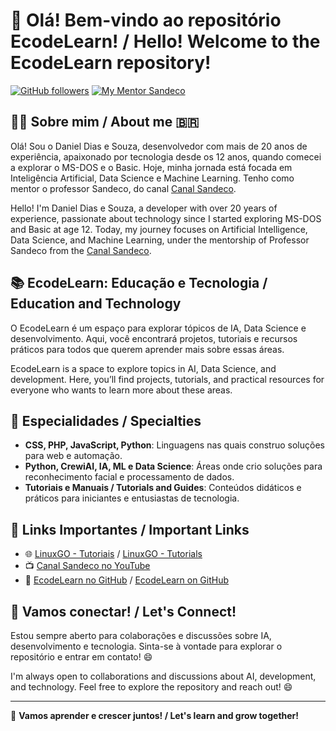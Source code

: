 # 👋 Olá! Bem-vindo ao repositório EcodeLearn! / Hello! Welcome to the EcodeLearn repository!

[![GitHub followers](https://img.shields.io/github/followers/ecodelearn?label=Follow&style=social)](https://github.com/ecodelearn)
[![My Mentor Sandeco](https://img.shields.io/badge/YouTube-CanalSandeco-red)](https://youtube.com/@canalsandeco)

## 👨‍💻 Sobre mim / About me 🇧🇷

Olá! Sou o Daniel Dias e Souza, desenvolvedor com mais de 20 anos de experiência, apaixonado por tecnologia desde os 12 anos, quando comecei a explorar o MS-DOS e o Basic. Hoje, minha jornada está focada em Inteligência Artificial, Data Science e Machine Learning. Tenho como mentor o professor Sandeco, do canal [Canal Sandeco](https://youtube.com/@canalsandeco).

Hello! I'm Daniel Dias e Souza, a developer with over 20 years of experience, passionate about technology since I started exploring MS-DOS and Basic at age 12. Today, my journey focuses on Artificial Intelligence, Data Science, and Machine Learning, under the mentorship of Professor Sandeco from the [Canal Sandeco](https://youtube.com/@canalsandeco).

## 📚 EcodeLearn: Educação e Tecnologia / Education and Technology

O EcodeLearn é um espaço para explorar tópicos de IA, Data Science e desenvolvimento. Aqui, você encontrará projetos, tutoriais e recursos práticos para todos que querem aprender mais sobre essas áreas.

EcodeLearn is a space to explore topics in AI, Data Science, and development. Here, you’ll find projects, tutorials, and practical resources for everyone who wants to learn more about these areas.

## 🌱 Especialidades / Specialties

- **CSS, PHP, JavaScript, Python**: Linguagens nas quais construo soluções para web e automação.
- **Python, CrewiAI, IA, ML e Data Science**: Áreas onde crio soluções para reconhecimento facial e processamento de dados.
- **Tutoriais e Manuais / Tutorials and Guides**: Conteúdos didáticos e práticos para iniciantes e entusiastas de tecnologia.

## 🔗 Links Importantes / Important Links

- 🌐 [LinuxGO - Tutoriais](https://linuxgo.com.br) / [LinuxGO - Tutorials](https://linuxgo.com.br)
- 📺 [Canal Sandeco no YouTube](https://youtube.com/@canalsandeco)
- 📝 [EcodeLearn no GitHub](https://github.com/ecodelearn/ecodelearn) / [EcodeLearn on GitHub](https://github.com/ecodelearn/ecodelearn)

## 🤝 Vamos conectar! / Let's Connect!

Estou sempre aberto para colaborações e discussões sobre IA, desenvolvimento e tecnologia. Sinta-se à vontade para explorar o repositório e entrar em contato! 😄

I'm always open to collaborations and discussions about AI, development, and technology. Feel free to explore the repository and reach out! 😄

---

🚀 **Vamos aprender e crescer juntos! / Let's learn and grow together!**
